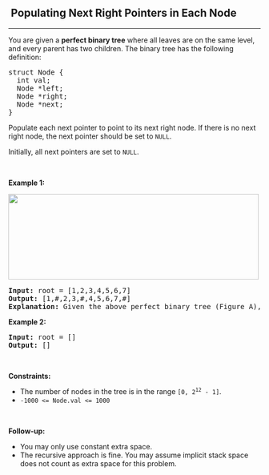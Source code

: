 <h2>  Populating Next Right Pointers in Each Node</h2><hr><div style="user-select: auto;"><p style="user-select: auto;">You are given a <strong style="user-select: auto;">perfect binary tree</strong> where all leaves are on the same level, and every parent has two children. The binary tree has the following definition:</p>

<pre style="user-select: auto;">struct Node {
  int val;
  Node *left;
  Node *right;
  Node *next;
}
</pre>

<p style="user-select: auto;">Populate each next pointer to point to its next right node. If there is no next right node, the next pointer should be set to <code style="user-select: auto;">NULL</code>.</p>

<p style="user-select: auto;">Initially, all next pointers are set to <code style="user-select: auto;">NULL</code>.</p>

<p style="user-select: auto;">&nbsp;</p>
<p style="user-select: auto;"><strong style="user-select: auto;">Example 1:</strong></p>
<img alt="" src="https://assets.leetcode.com/uploads/2019/02/14/116_sample.png" style="width: 500px; height: 171px; user-select: auto;">
<pre style="user-select: auto;"><strong style="user-select: auto;">Input:</strong> root = [1,2,3,4,5,6,7]
<strong style="user-select: auto;">Output:</strong> [1,#,2,3,#,4,5,6,7,#]
<strong style="user-select: auto;">Explanation: </strong>Given the above perfect binary tree (Figure A), your function should populate each next pointer to point to its next right node, just like in Figure B. The serialized output is in level order as connected by the next pointers, with '#' signifying the end of each level.
</pre>

<p style="user-select: auto;"><strong style="user-select: auto;">Example 2:</strong></p>

<pre style="user-select: auto;"><strong style="user-select: auto;">Input:</strong> root = []
<strong style="user-select: auto;">Output:</strong> []
</pre>

<p style="user-select: auto;">&nbsp;</p>
<p style="user-select: auto;"><strong style="user-select: auto;">Constraints:</strong></p>

<ul style="user-select: auto;">
	<li style="user-select: auto;">The number of nodes in the tree is in the range <code style="user-select: auto;">[0, 2<sup style="user-select: auto;">12</sup> - 1]</code>.</li>
	<li style="user-select: auto;"><code style="user-select: auto;">-1000 &lt;= Node.val &lt;= 1000</code></li>
</ul>

<p style="user-select: auto;">&nbsp;</p>
<p style="user-select: auto;"><strong style="user-select: auto;">Follow-up:</strong></p>

<ul style="user-select: auto;">
	<li style="user-select: auto;">You may only use constant extra space.</li>
	<li style="user-select: auto;">The recursive approach is fine. You may assume implicit stack space does not count as extra space for this problem.</li>
</ul>
</div>